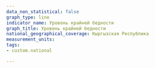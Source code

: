 ```yaml
---
data_non_statistical: false
graph_type: line
indicator_name: Уровень крайней бедности
graph_title: Уровень крайней бедности
national_geographical_coverage: Кыргызская Республика
measurement_units:
tags:
- custom.national

---
```

